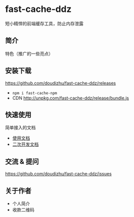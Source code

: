 # fast-cache-ddz

短小精悍的前端缓存工具，防止内存泄露


## 简介

特色（推广的一些亮点）


## 安装下载
https://github.com/doudizhu/fast-cache-ddz/releases
- `npm i fast-cache-npm`
- CDN http://unpkg.com/fast-cache-ddz/release/bundle.js

## 快速使用

简单接入的文档

- [使用文档](./doc/use/README.md)
- [二次开发文档](./doc/dev/README.md)


## 交流 & 提问

https://github.com/doudizhu/fast-cache-ddz/issues


## 关于作者

- 个人简介
- 收款二维码
